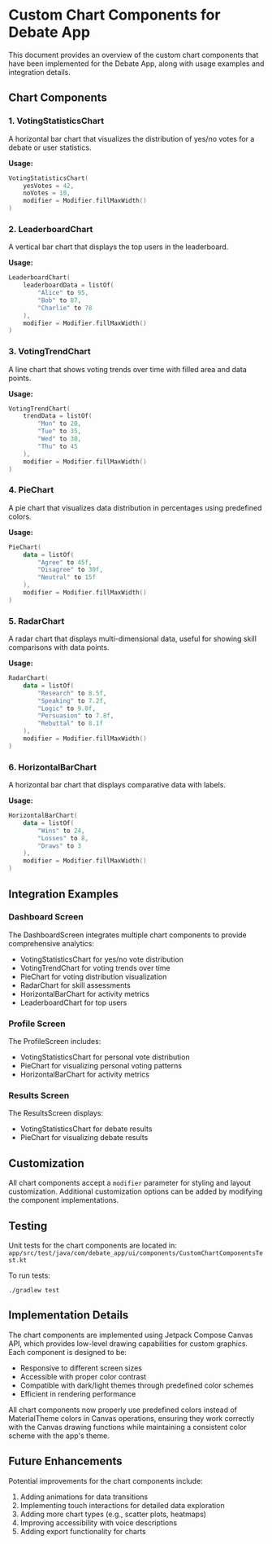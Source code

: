 # Custom Chart Components for Debate App

This document provides an overview of the custom chart components that have been implemented for the Debate App, along with usage examples and integration details.

## Chart Components

### 1. VotingStatisticsChart
A horizontal bar chart that visualizes the distribution of yes/no votes for a debate or user statistics.

**Usage:**
```kotlin
VotingStatisticsChart(
    yesVotes = 42,
    noVotes = 18,
    modifier = Modifier.fillMaxWidth()
)
```

### 2. LeaderboardChart
A vertical bar chart that displays the top users in the leaderboard.

**Usage:**
```kotlin
LeaderboardChart(
    leaderboardData = listOf(
        "Alice" to 95,
        "Bob" to 87,
        "Charlie" to 78
    ),
    modifier = Modifier.fillMaxWidth()
)
```

### 3. VotingTrendChart
A line chart that shows voting trends over time with filled area and data points.

**Usage:**
```kotlin
VotingTrendChart(
    trendData = listOf(
        "Mon" to 20,
        "Tue" to 35,
        "Wed" to 30,
        "Thu" to 45
    ),
    modifier = Modifier.fillMaxWidth()
)
```

### 4. PieChart
A pie chart that visualizes data distribution in percentages using predefined colors.

**Usage:**
```kotlin
PieChart(
    data = listOf(
        "Agree" to 45f,
        "Disagree" to 30f,
        "Neutral" to 15f
    ),
    modifier = Modifier.fillMaxWidth()
)
```

### 5. RadarChart
A radar chart that displays multi-dimensional data, useful for showing skill comparisons with data points.

**Usage:**
```kotlin
RadarChart(
    data = listOf(
        "Research" to 8.5f,
        "Speaking" to 7.2f,
        "Logic" to 9.0f,
        "Persuasion" to 7.8f,
        "Rebuttal" to 8.1f
    ),
    modifier = Modifier.fillMaxWidth()
)
```

### 6. HorizontalBarChart
A horizontal bar chart that displays comparative data with labels.

**Usage:**
```kotlin
HorizontalBarChart(
    data = listOf(
        "Wins" to 24,
        "Losses" to 8,
        "Draws" to 3
    ),
    modifier = Modifier.fillMaxWidth()
)
```

## Integration Examples

### Dashboard Screen
The DashboardScreen integrates multiple chart components to provide comprehensive analytics:

- VotingStatisticsChart for yes/no vote distribution
- VotingTrendChart for voting trends over time
- PieChart for voting distribution visualization
- RadarChart for skill assessments
- HorizontalBarChart for activity metrics
- LeaderboardChart for top users

### Profile Screen
The ProfileScreen includes:

- VotingStatisticsChart for personal vote distribution
- PieChart for visualizing personal voting patterns
- HorizontalBarChart for activity metrics

### Results Screen
The ResultsScreen displays:

- VotingStatisticsChart for debate results
- PieChart for visualizing debate results

## Customization

All chart components accept a `modifier` parameter for styling and layout customization. Additional customization options can be added by modifying the component implementations.

## Testing

Unit tests for the chart components are located in:
`app/src/test/java/com/debate_app/ui/components/CustomChartComponentsTest.kt`

To run tests:
```
./gradlew test
```

## Implementation Details

The chart components are implemented using Jetpack Compose Canvas API, which provides low-level drawing capabilities for custom graphics. Each component is designed to be:

- Responsive to different screen sizes
- Accessible with proper color contrast
- Compatible with dark/light themes through predefined color schemes
- Efficient in rendering performance

All chart components now properly use predefined colors instead of MaterialTheme colors in Canvas operations, ensuring they work correctly with the Canvas drawing functions while maintaining a consistent color scheme with the app's theme.

## Future Enhancements

Potential improvements for the chart components include:

1. Adding animations for data transitions
2. Implementing touch interactions for detailed data exploration
3. Adding more chart types (e.g., scatter plots, heatmaps)
4. Improving accessibility with voice descriptions
5. Adding export functionality for charts
